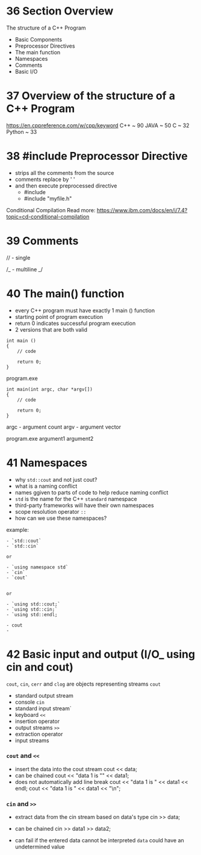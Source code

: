 # 36 Section Overview

The structure of a C++ Program

- Basic Components
- Preprocessor Directives
- The main function
- Namespaces
- Comments
- Basic I/O

# 37 Overview of the structure of a C++ Program

https://en.cppreference.com/w/cpp/keyword
C++ ~ 90
JAVA ~ 50
C ~ 32
Python ~ 33

# 38 #include Preprocessor Directive

- strips all the comments from the source
- comments replace by ' '
- and then execute preprocessed directive
  - #include <iostream>
  - #include "myfile.h"

Conditional Compilation
Read more: https://www.ibm.com/docs/en/i/7.4?topic=cd-conditional-compilation

# 39 Comments

// - single

/_ - multiline
_/

# 40 The main() function

- every C++ program must have exactly 1 main () function
- starting point of program execution
- return 0 indicates successful program execution
- 2 versions that are both valid

```
int main ()
{
    // code

    return 0;
}
```

program.exe

```
int main(int argc, char *argv[])
{
    // code

    return 0;
}
```

argc - argument count
argv - argument vector

program.exe argument1 argument2

# 41 Namespaces

- why `std::cout` and not just cout?
- what is a naming conflict
- names ggiven to parts of code to help reduce naming conflict
- `std` is the name for the C++ `standard` namespace
- third-party frameworks will have their own namespaces
- scope resolution operator `::`
- how can we use these namespaces?

example:

    - `std::cout`
    - `std::cin`

    or

    - `using namespace std`
    - `cin`
    - `cout`


    or

    - `using std::cout;`
    - `using std::cin;`
    - `using std::endl;

    - cout
    -

# 42 Basic input and output (I/O_ using cin and cout)

`cout`, `cin`, `cerr` and `clog` are objects representing streams
`cout`
- standard output stream
- console
`cin`
- standard input stream`
- keyboard
`<<`
- insertion operator
- output streams
`>>`
- extraction operator
- input streams

### `cout` and `<<`

- insert the data into the cout stream
    cout << data;
- can be chained
    cout << "data 1 is "" << data1;
- does not automatically add line break
    cout << "data 1 is " << data1 << endl;
    cout << "data 1 is " << data1 << "\n";

### `cin` and `>>`

- extract data from the cin stream based on data's type
    cin >> data;

- can be chained
    cin >> data1  >> data2;

- can fail if the entered data cannot be interpreted `data` could have an undetermined value

